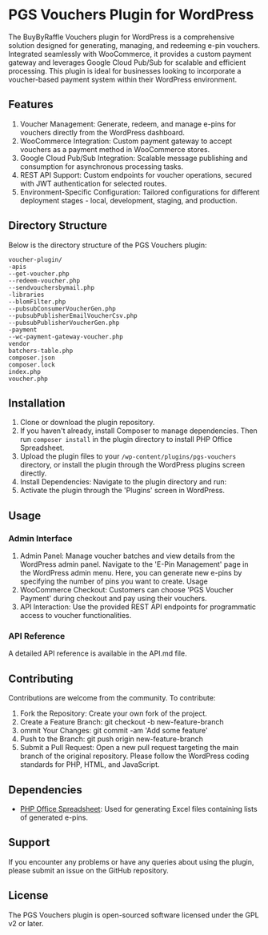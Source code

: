 # PGS Vouchers Plugin for WordPress

The BuyByRaffle Vouchers plugin for WordPress is a comprehensive solution designed for generating, managing, and redeeming e-pin vouchers. Integrated seamlessly with WooCommerce, it provides a custom payment gateway and leverages Google Cloud Pub/Sub for scalable and efficient processing. This plugin is ideal for businesses looking to incorporate a voucher-based payment system within their WordPress environment.

## Features

1. Voucher Management: Generate, redeem, and manage e-pins for vouchers directly from the WordPress dashboard.
2. WooCommerce Integration: Custom payment gateway to accept vouchers as a payment method in WooCommerce stores.
3. Google Cloud Pub/Sub Integration: Scalable message publishing and consumption for asynchronous processing tasks.
4. REST API Support: Custom endpoints for voucher operations, secured with JWT authentication for selected routes.
5. Environment-Specific Configuration: Tailored configurations for different deployment stages - local, development, staging, and production.

## Directory Structure

Below is the directory structure of the PGS Vouchers plugin:
```
voucher-plugin/
-apis
--get-voucher.php
--redeem-voucher.php
--sendvouchersbymail.php
-libraries
--blomFilter.php
--pubsubConsumerVoucherGen.php
--pubsubPublisherEmailVoucherCsv.php
--pubsubPublisherVoucherGen.php
-payment
--wc-payment-gateway-voucher.php
vendor
batchers-table.php
composer.json
composer.lock
index.php
voucher.php
```
## Installation

1. Clone or download the plugin repository.
2. If you haven't already, install Composer to manage dependencies. Then run `composer install` in the plugin directory to install PHP Office Spreadsheet.
3. Upload the plugin files to your `/wp-content/plugins/pgs-vouchers` directory, or install the plugin through the WordPress plugins screen directly.
4. Install Dependencies: Navigate to the plugin directory and run:
5. Activate the plugin through the 'Plugins' screen in WordPress.

## Usage

### Admin Interface

1. Admin Panel: Manage voucher batches and view details from the WordPress admin panel.
Navigate to the 'E-Pin Management' page in the WordPress admin menu. Here, you can generate new e-pins by specifying the number of pins you want to create.
Usage
2.  WooCommerce Checkout: Customers can choose 'PGS Voucher Payment' during checkout and pay using their vouchers.
3. API Interaction: Use the provided REST API endpoints for programmatic access to voucher functionalities.

### API Reference

A detailed API reference is available in the API.md file.

## Contributing

Contributions are welcome from the community. To contribute:

1. Fork the Repository: Create your own fork of the project.
2. Create a Feature Branch: git checkout -b new-feature-branch
3. ommit Your Changes: git commit -am 'Add some feature'
4. Push to the Branch: git push origin new-feature-branch
5. Submit a Pull Request: Open a new pull request targeting the main branch of the original repository.
Please follow the WordPress coding standards for PHP, HTML, and JavaScript.

## Dependencies

- [PHP Office Spreadsheet](https://github.com/PHPOffice/PhpSpreadsheet): Used for generating Excel files containing lists of generated e-pins.

## Support

If you encounter any problems or have any queries about using the plugin, please submit an issue on the GitHub repository.

## License

The PGS Vouchers plugin is open-sourced software licensed under the GPL v2 or later.

